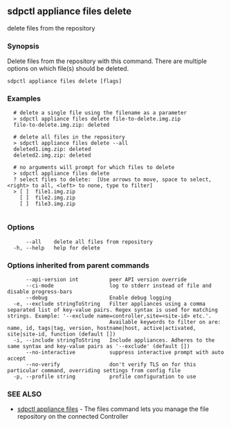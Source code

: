 ## sdpctl appliance files delete

delete files from the repository

### Synopsis

Delete files from the repository with this command. There are multiple options on which file(s) should be deleted.

```
sdpctl appliance files delete [flags]
```

### Examples

```
  # delete a single file using the filename as a parameter
  > sdpctl appliance files delete file-to-delete.img.zip
  file-to-delete.img.zip: deleted

  # delete all files in the repository
  > sdpctl appliance files delete --all
  deleted1.img.zip: deleted
  deleted2.img.zip: deleted

  # no arguments will prompt for which files to delete
  > sdpctl appliance files delete
  ? select files to delete:  [Use arrows to move, space to select, <right> to all, <left> to none, type to filter]
  > [ ]  file1.img.zip
    [ ]  file2.img.zip
    [ ]  file3.img.zip
  
```

### Options

```
      --all    delete all files from repository
  -h, --help   help for delete
```

### Options inherited from parent commands

```
      --api-version int          peer API version override
      --ci-mode                  log to stderr instead of file and disable progress-bars
      --debug                    Enable debug logging
  -e, --exclude stringToString   Filter appliances using a comma separated list of key-value pairs. Regex syntax is used for matching strings. Example: '--exclude name=controller,site=<site-id> etc.'.
                                 Available keywords to filter on are: name, id, tags|tag, version, hostname|host, active|activated, site|site-id, function (default [])
  -i, --include stringToString   Include appliances. Adheres to the same syntax and key-value pairs as '--exclude' (default [])
      --no-interactive           suppress interactive prompt with auto accept
      --no-verify                don't verify TLS on for this particular command, overriding settings from config file
  -p, --profile string           profile configuration to use
```

### SEE ALSO

* [sdpctl appliance files](sdpctl_appliance_files.md)	 - The files command lets you manage the file repository on the connected Controller

